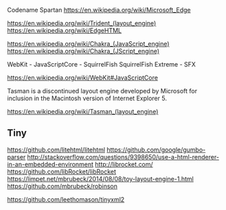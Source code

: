 
<!--
-->

Codename Spartan
https://en.wikipedia.org/wiki/Microsoft_Edge

https://en.wikipedia.org/wiki/Trident_(layout_engine)
https://en.wikipedia.org/wiki/EdgeHTML

https://en.wikipedia.org/wiki/Chakra_(JavaScript_engine)
https://en.wikipedia.org/wiki/Chakra_(JScript_engine)

WebKit - JavaScriptCore - SquirrelFish
SquirrelFish Extreme - SFX

https://en.wikipedia.org/wiki/WebKit#JavaScriptCore

Tasman is a discontinued layout engine developed by Microsoft for
inclusion in the Macintosh version of Internet Explorer 5.

https://en.wikipedia.org/wiki/Tasman_(layout_engine)

Tiny
----

https://github.com/litehtml/litehtml
https://github.com/google/gumbo-parser
http://stackoverflow.com/questions/9398650/use-a-html-renderer-in-an-embedded-environment
http://librocket.com/
https://github.com/libRocket/libRocket
https://limpet.net/mbrubeck/2014/08/08/toy-layout-engine-1.html
https://github.com/mbrubeck/robinson

https://github.com/leethomason/tinyxml2

<!-- vim: set autoindent expandtab sw=4 syntax=markdown: -->
